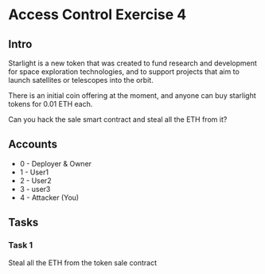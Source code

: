 # Access Control Exercise 4

## Intro
Starlight is a new token that was created to fund research and development for space exploration technologies, and to support projects that aim to launch satellites or telescopes into the orbit.

There is an initial coin offering at the moment, and anyone can buy starlight tokens for 0.01 ETH each.

Can you hack the sale smart contract and steal all the ETH from it?

## Accounts
* 0 - Deployer & Owner
* 1 - User1
* 2 - User2 
* 3 - user3
* 4 - Attacker (You)

## Tasks

### Task 1
Steal all the ETH from the token sale contract
